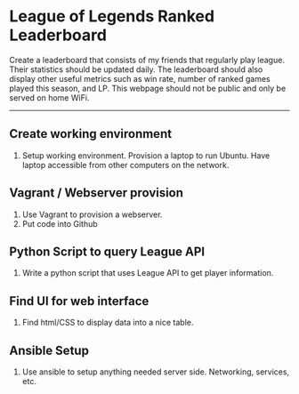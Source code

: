 # League of Legends Ranked Leaderboard

Create a leaderboard that consists of my friends that regularly play league. Their statistics should be updated daily. The leaderboard should also display other useful metrics such as win rate, number of ranked games played this season, and LP. This webpage should not be public and only be served on home WiFi.

---

## Create working environment

1. Setup working environment. Provision a laptop to run Ubuntu. Have laptop accessible from other computers on the network.

## Vagrant / Webserver provision

1. Use Vagrant to provision a webserver.
2. Put code into Github

## Python Script to query League API

1. Write a python script that uses League API to get player information.

## Find UI for web interface

1. Find html/CSS to display data into a nice table.

## Ansible Setup

1. Use ansible to setup anything needed server side. Networking, services, etc.